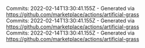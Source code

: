 Commits: 2022-02-14T13:30:41.155Z - Generated via https://github.com/marketplace/actions/artificial-grass
<br>
Commits: 2022-02-14T13:30:41.155Z - Generated via https://github.com/marketplace/actions/artificial-grass
<br>
Commits: 2022-02-14T13:30:41.155Z - Generated via https://github.com/marketplace/actions/artificial-grass
<br>
